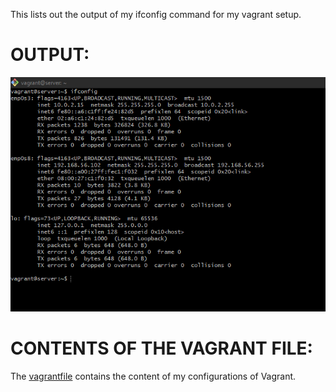 This lists out the output of my ifconfig command for my vagrant setup.

# OUTPUT:
![](ifconfigoutput.png)

# CONTENTS OF THE VAGRANT FILE:

The [vagrantfile]() contains the content of my configurations of Vagrant.